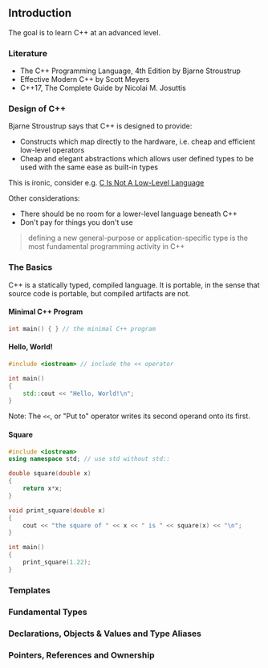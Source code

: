 ## Introduction
The goal is to learn C++ at an advanced level.

### Literature
- The C++ Programming Language, 4th Edition by Bjarne Stroustrup
- Effective Modern C++ by Scott Meyers
- C++17, The Complete Guide by Nicolai M. Josuttis

### Design of C++

Bjarne Stroustrup says that C++ is designed to provide:
- Constructs which map directly to the hardware, i.e. cheap and efficient low-level operators
- Cheap and elegant abstractions which allows user defined types to be used with the same ease as built-in types

This is ironic, consider e.g. [C Is Not A Low-Level Language](https://queue.acm.org/detail.cfm?id=3212479)

Other considerations:
- There should be no room for a lower-level language beneath C++
- Don't pay for things you don't use

> defining a new general-purpose or application-specific type is the most fundamental programming activity in C++

### The Basics

C++ is a statically typed, compiled language.
It is portable, in the sense that source code is portable, but compiled artifacts are not.

#### Minimal C++ Program
```cpp
int main() { } // the minimal C++ program
```

#### Hello, World!
```cpp
#include <iostream> // include the << operator

int main()
{
    std::cout << "Hello, World!\n";
}
```

Note: The `<<`, or "Put to" operator writes its second operand onto its first.

#### Square
```cpp
#include <iostream>
using namespace std; // use std without std::

double square(double x)
{
    return x*x;
}

void print_square(double x)
{
    cout << "the square of " << x << " is " << square(x) << "\n";
}

int main()
{
    print_square(1.22);
}
```


### Templates

### Fundamental Types

### Declarations, Objects & Values and Type Aliases

### Pointers, References and Ownership